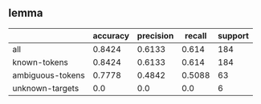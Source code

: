 
## lemma

|                  | accuracy | precision | recall | support |
|------------------|----------|-----------|--------|---------|
| all              | 0.8424   | 0.6133    | 0.614  | 184     |
| known-tokens     | 0.8424   | 0.6133    | 0.614  | 184     |
| ambiguous-tokens | 0.7778   | 0.4842    | 0.5088 | 63      |
| unknown-targets  | 0.0      | 0.0       | 0.0    | 6       |

